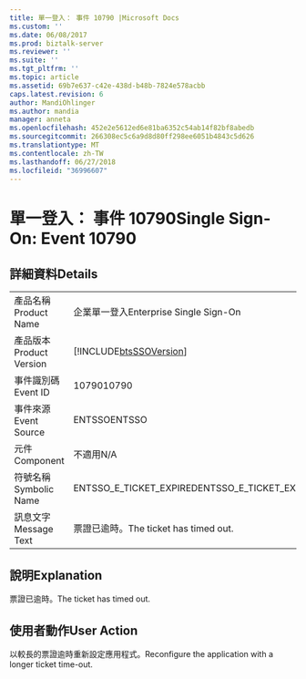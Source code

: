 ```yaml
---
title: 單一登入： 事件 10790 |Microsoft Docs
ms.custom: ''
ms.date: 06/08/2017
ms.prod: biztalk-server
ms.reviewer: ''
ms.suite: ''
ms.tgt_pltfrm: ''
ms.topic: article
ms.assetid: 69b7e637-c42e-438d-b48b-7824e578acbb
caps.latest.revision: 6
author: MandiOhlinger
ms.author: mandia
manager: anneta
ms.openlocfilehash: 452e2e5612ed6e81ba6352c54ab14f82bf8abedb
ms.sourcegitcommit: 266308ec5c6a9d8d80ff298ee6051b4843c5d626
ms.translationtype: MT
ms.contentlocale: zh-TW
ms.lasthandoff: 06/27/2018
ms.locfileid: "36996607"
---
```

# <a name="single-sign-on-event-10790"></a><span data-ttu-id="ac27c-102">單一登入： 事件 10790</span><span class="sxs-lookup"><span data-stu-id="ac27c-102">Single Sign-On: Event 10790</span></span>
## <a name="details"></a><span data-ttu-id="ac27c-103">詳細資料</span><span class="sxs-lookup"><span data-stu-id="ac27c-103">Details</span></span>  
  
|                 |                                                            |
|-----------------|------------------------------------------------------------|
|  <span data-ttu-id="ac27c-104">產品名稱</span><span class="sxs-lookup"><span data-stu-id="ac27c-104">Product Name</span></span>   |                 <span data-ttu-id="ac27c-105">企業單一登入</span><span class="sxs-lookup"><span data-stu-id="ac27c-105">Enterprise Single Sign-On</span></span>                  |
| <span data-ttu-id="ac27c-106">產品版本</span><span class="sxs-lookup"><span data-stu-id="ac27c-106">Product Version</span></span> | [!INCLUDE[btsSSOVersion](../includes/btsssoversion-md.md)] |
|    <span data-ttu-id="ac27c-107">事件識別碼</span><span class="sxs-lookup"><span data-stu-id="ac27c-107">Event ID</span></span>     |                           <span data-ttu-id="ac27c-108">10790</span><span class="sxs-lookup"><span data-stu-id="ac27c-108">10790</span></span>                            |
|  <span data-ttu-id="ac27c-109">事件來源</span><span class="sxs-lookup"><span data-stu-id="ac27c-109">Event Source</span></span>   |                           <span data-ttu-id="ac27c-110">ENTSSO</span><span class="sxs-lookup"><span data-stu-id="ac27c-110">ENTSSO</span></span>                           |
|    <span data-ttu-id="ac27c-111">元件</span><span class="sxs-lookup"><span data-stu-id="ac27c-111">Component</span></span>    |                            <span data-ttu-id="ac27c-112">不適用</span><span class="sxs-lookup"><span data-stu-id="ac27c-112">N/A</span></span>                             |
|  <span data-ttu-id="ac27c-113">符號名稱</span><span class="sxs-lookup"><span data-stu-id="ac27c-113">Symbolic Name</span></span>  |                  <span data-ttu-id="ac27c-114">ENTSSO_E_TICKET_EXPIRED</span><span class="sxs-lookup"><span data-stu-id="ac27c-114">ENTSSO_E_TICKET_EXPIRED</span></span>                   |
|  <span data-ttu-id="ac27c-115">訊息文字</span><span class="sxs-lookup"><span data-stu-id="ac27c-115">Message Text</span></span>   |                 <span data-ttu-id="ac27c-116">票證已逾時。</span><span class="sxs-lookup"><span data-stu-id="ac27c-116">The ticket has timed out.</span></span>                  |
  
## <a name="explanation"></a><span data-ttu-id="ac27c-117">說明</span><span class="sxs-lookup"><span data-stu-id="ac27c-117">Explanation</span></span>  
 <span data-ttu-id="ac27c-118">票證已逾時。</span><span class="sxs-lookup"><span data-stu-id="ac27c-118">The ticket has timed out.</span></span>  
  
## <a name="user-action"></a><span data-ttu-id="ac27c-119">使用者動作</span><span class="sxs-lookup"><span data-stu-id="ac27c-119">User Action</span></span>  
 <span data-ttu-id="ac27c-120">以較長的票證逾時重新設定應用程式。</span><span class="sxs-lookup"><span data-stu-id="ac27c-120">Reconfigure the application with a longer ticket time-out.</span></span>